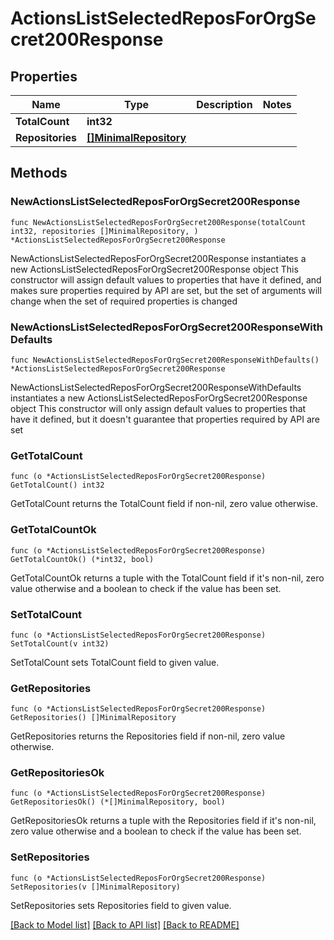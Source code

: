 # ActionsListSelectedReposForOrgSecret200Response

## Properties

Name | Type | Description | Notes
------------ | ------------- | ------------- | -------------
**TotalCount** | **int32** |  | 
**Repositories** | [**[]MinimalRepository**](MinimalRepository.md) |  | 

## Methods

### NewActionsListSelectedReposForOrgSecret200Response

`func NewActionsListSelectedReposForOrgSecret200Response(totalCount int32, repositories []MinimalRepository, ) *ActionsListSelectedReposForOrgSecret200Response`

NewActionsListSelectedReposForOrgSecret200Response instantiates a new ActionsListSelectedReposForOrgSecret200Response object
This constructor will assign default values to properties that have it defined,
and makes sure properties required by API are set, but the set of arguments
will change when the set of required properties is changed

### NewActionsListSelectedReposForOrgSecret200ResponseWithDefaults

`func NewActionsListSelectedReposForOrgSecret200ResponseWithDefaults() *ActionsListSelectedReposForOrgSecret200Response`

NewActionsListSelectedReposForOrgSecret200ResponseWithDefaults instantiates a new ActionsListSelectedReposForOrgSecret200Response object
This constructor will only assign default values to properties that have it defined,
but it doesn't guarantee that properties required by API are set

### GetTotalCount

`func (o *ActionsListSelectedReposForOrgSecret200Response) GetTotalCount() int32`

GetTotalCount returns the TotalCount field if non-nil, zero value otherwise.

### GetTotalCountOk

`func (o *ActionsListSelectedReposForOrgSecret200Response) GetTotalCountOk() (*int32, bool)`

GetTotalCountOk returns a tuple with the TotalCount field if it's non-nil, zero value otherwise
and a boolean to check if the value has been set.

### SetTotalCount

`func (o *ActionsListSelectedReposForOrgSecret200Response) SetTotalCount(v int32)`

SetTotalCount sets TotalCount field to given value.


### GetRepositories

`func (o *ActionsListSelectedReposForOrgSecret200Response) GetRepositories() []MinimalRepository`

GetRepositories returns the Repositories field if non-nil, zero value otherwise.

### GetRepositoriesOk

`func (o *ActionsListSelectedReposForOrgSecret200Response) GetRepositoriesOk() (*[]MinimalRepository, bool)`

GetRepositoriesOk returns a tuple with the Repositories field if it's non-nil, zero value otherwise
and a boolean to check if the value has been set.

### SetRepositories

`func (o *ActionsListSelectedReposForOrgSecret200Response) SetRepositories(v []MinimalRepository)`

SetRepositories sets Repositories field to given value.



[[Back to Model list]](../README.md#documentation-for-models) [[Back to API list]](../README.md#documentation-for-api-endpoints) [[Back to README]](../README.md)


